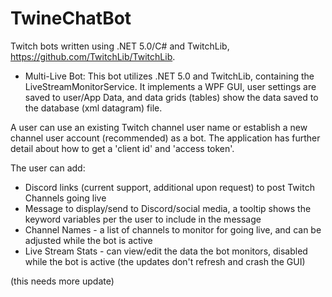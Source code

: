 # TwineChatBot
Twitch bots written using .NET 5.0/C# and TwitchLib, https://github.com/TwitchLib/TwitchLib.

- Multi-Live Bot:
This bot utilizes .NET 5.0 and TwitchLib, containing the LiveStreamMonitorService. It implements a WPF GUI, user settings are saved to user/App Data, and data grids (tables) show the data saved to the database (xml datagram) file. 

A user can use an existing Twitch channel user name or establish a new channel user account (recommended) as a bot. The application has further detail about how to get a 'client id' and 'access token'.

The user can add:
   - Discord links (current support, additional upon request) to post Twitch Channels going live
   - Message to display/send to Discord/social media, a tooltip shows the keyword variables per the user to include in the message
   - Channel Names - a list of channels to monitor for going live, and can be adjusted while the bot is active
   - Live Stream Stats - can view/edit the data the bot monitors, disabled while the bot is active (the updates don't refresh and crash the GUI)


(this needs more update)



